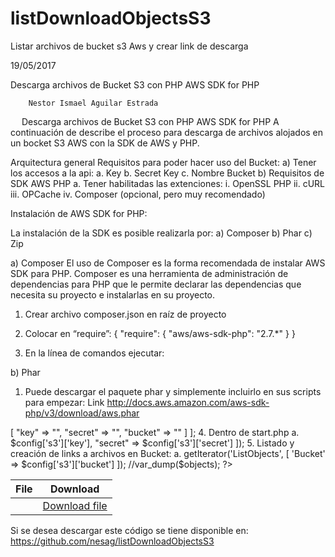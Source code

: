 # listDownloadObjectsS3
Listar archivos de bucket s3 Aws y crear link de descarga


19/05/2017

	
	
	
	
	
Descarga archivos de Bucket S3 con PHP
AWS SDK for PHP 

				
		
		
		
		
		

		Nestor Ismael Aguilar Estrada

 
Descarga archivos de Bucket S3 con PHP
AWS SDK for PHP 
A continuación de describe el proceso para descarga de archivos alojados en un bocket S3 AWS con la SDK de AWS y PHP. 
 
Arquitectura general
Requisitos para poder hacer uso del Bucket:
a)	Tener los accesos a la api:	
a.	Key
b.	Secret Key
c.	Nombre Bucket
b)	Requisitos de SDK AWS PHP
a.	Tener habilitadas las extenciones:
i.	OpenSSL PHP
ii.	cURL
iii.	OPCache
iv.	Composer (opcional, pero muy recomendado)

Instalación de AWS SDK for PHP:

La instalación de la SDK es posible realizarla por:
a)	Composer
b)	Phar
c)	Zip

a)	Composer
El uso de Composer es la forma recomendada de instalar AWS SDK para PHP. Composer es una herramienta de administración de dependencias para PHP que le permite declarar las dependencias que necesita su proyecto e instalarlas en su proyecto.
1.	Crear archivo composer.json en raíz de proyecto
2.	Colocar en “require”:
{
  "require": {
    "aws/aws-sdk-php": "2.7.*"
  }
}








3.	En la línea de comandos ejecutar:
 
b)	Phar
1.	Puede descargar el paquete phar y simplemente incluirlo en sus scripts para empezar: Link http://docs.aws.amazon.com/aws-sdk-php/v3/download/aws.phar
<?php
require 'path/to/aws.phar';

c)	Vía Zip

1.	Descargar el archivo zip, descomprimirlo en su proyecto a una ubicación de su elección e incluir el cargador automático:
http://docs.aws.amazon.com/aws-sdk-php/v3/download/aws.zip

2.	Incluirlo en el proyecto:
<?php
require '/path/to/aws-autoloader.php';

Configuración y puesta en marcha AWS SDK for PHP:

Una vez descargado el SDK se procede a crear los archivos de configuración para facilitar la utilización del mismo. En este ejemplo se descargó el SDK mediante composer:

1.	Creamos una carpeta app (o donde guste)
2.	Se crean los archivos:
a.	config.php
b.	start.php
3.	Dentro del config.php:
a.	<?php

return [
    "s3" => [
        "key" => "<Access Key AWS>",
        "secret" => "<Secret Key>",
        "bucket" => "<Name Bucket>"
    ]
];
4.	Dentro de start.php
a.	<?php

use Aws\S3\S3Client;

require 'vendor/autoload.php';

$config = require ('config.php');


//S3

$s3 = \Aws\S3\S3Client::factory([
   "key"        => $config['s3']['key'],
    "secret"    => $config['s3']['secret']
]);
5.	Listado y creación de links a archivos en Bucket:
a.	<?php

#Se agrega el archivo start que nos permite iniciar los objetos en AWS SDK 
require 'app/start.php';

#Se instancia los objetos del bucket
$objects = $s3->getIterator('ListObjects', [
        'Bucket' => $config['s3']['bucket']
    ]);
//var_dump($objects);
?>
<!DOCTYPE html>
<html lang="es">
    <head>
        <meta charset="utf-8">
        <title>Listando</title>
    </head>
    <body>
        <table>
            <thead>
                <tr>
                    <th>File</th>
                    <th>Download</th>
                </tr>
            </thead>
            <tbody>
            <!--Se ITERA sobre los objetos listados y se obtiene el nombre y la URL del objeto con disponibilidad de 1 minuto para descargar una vez solicitado esta misma -->
            <?php foreach ($objects as $object):?>
                <tr>
                    <td><?php echo $object['Key'] ?></td>
                    <td>
                        <a href="<?php echo $s3->getObjectUrl($config['s3']['bucket'], $object['Key'], '+1 minutes'); ?>" download="<?php echo $object['Key'] ?>" target="_blank">Download file</a>
                    </td>
                </tr>
            <?php endforeach; ?>
            </tbody>
        </table>
    </body>
</html>

Si se desea descargar este código se tiene disponible en:  https://github.com/nesag/listDownloadObjectsS3


